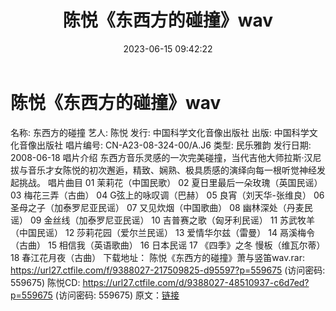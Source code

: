 ﻿---
title: 陈悦《东西方的碰撞》wav
date: 2023-06-15 09:42:22
categories: 古典音乐、新世纪、纯音雅乐
tags: 纯音雅乐
---
# 陈悦《东西方的碰撞》wav

名称: 东西方的碰撞
艺人: 陈悦
发行: 中国科学文化音像出版社
出版: 中国科学文化音像出版社
唱片编号: CN-A23-08-324-00/A.J6
类型: 民乐雅韵
发行日期: 2008-06-18
唱片介绍
东西方音乐灵感的一次完美碰撞，当代吉他大师拉斯·汉尼拔与音乐才女陈悦的初次邂逅，精致、娴熟、极具质感的演绎向每一根听觉神经发起挑战。
唱片曲目
01 茉莉花（中国民歌）
02 夏日里最后一朵玫瑰（英国民谣）
03 梅花三弄（古曲）
04 G弦上的咏叹调（巴赫）
05 良宵（刘天华-张维良）
06 圣母之子（加泰罗尼亚民谣）
07 又见炊烟（中国歌曲）
08 幽林深处（丹麦民谣）
09 金丝线（加泰罗尼亚民谣）
10 吉普赛之歌（匈牙利民谣）
11 苏武牧羊（中国民谣）
12 莎莉花园（爱尔兰民谣）
13 爱情华尔兹（雷曼）
14 鬲溪梅令（古曲）
15 相信我（英语歌曲）
16 日本民谣
17 《四季》之冬 慢板（维瓦尔蒂）
18 春江花月夜（古曲）
下载地址：
陈悦《东西方的碰撞》萧与竖笛wav.rar: https://url27.ctfile.com/f/9388027-217509825-d95597?p=559675
(访问密码: 559675)
陈悦CD: https://url27.ctfile.com/d/9388027-48510937-c6d7ed?p=559675
(访问密码: 559675)
原文：[链接](https://blog.sina.com.cn/s/blog_1647c7e76010312cf.html)